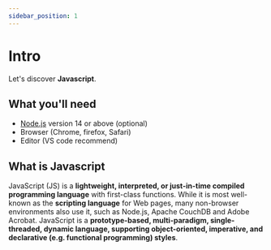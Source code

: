 ```yaml
---
sidebar_position: 1
---
```


# Intro

Let's discover **Javascript**.

## What you'll need

-   [Node.js](https://nodejs.org/en/download/) version 14 or above (optional)
-   Browser (Chrome, firefox, Safari)
-   Editor (VS code recommend)

## What is Javascript

JavaScript (JS) is a **lightweight, interpreted, or just-in-time compiled programming language** with first-class functions. While it is most well-known as the **scripting language** for Web pages, many non-browser environments also use it, such as Node.js, Apache CouchDB and Adobe Acrobat. JavaScript is a **prototype-based, multi-paradigm, single-threaded, dynamic language, supporting object-oriented, imperative, and declarative (e.g. functional programming) styles**.

<!--
## Generate a new site

Generate a new Docusaurus site using the **classic template**.

The classic template will automatically be added to your project after you run the command:

```bash
npm init docusaurus@latest my-website classic
```

You can type this command into Command Prompt, Powershell, Terminal, or any other integrated terminal of your code editor.

The command also installs all necessary dependencies you need to run Docusaurus.

## Start your site

Run the development server:

```bash
cd my-website
npm run start
```

The `cd` command changes the directory you're working with. In order to work with your newly created Docusaurus site, you'll need to navigate the terminal there.

The `npm run start` command builds your website locally and serves it through a development server, ready for you to view at http://localhost:3000/.

Open `docs/intro.md` (this page) and edit some lines: the site **reloads automatically** and displays your changes. -->
